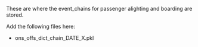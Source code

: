 These are where the event_chains for passenger alighting and boarding are stored.

Add the following files here:
- ons_offs_dict_chain_DATE_X.pkl